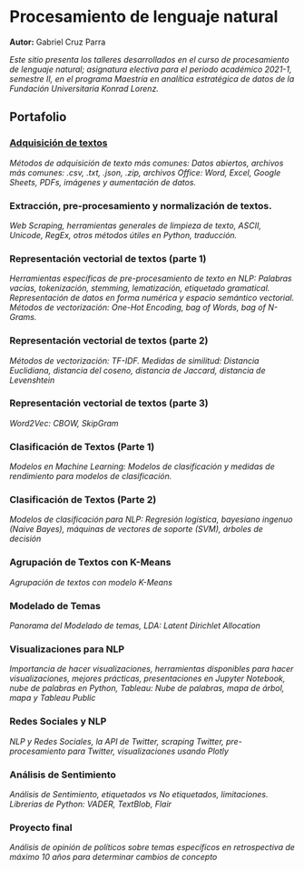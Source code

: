 # Procesamiento de lenguaje natural

**Autor:** Gabriel Cruz Parra

*Este sitio presenta los talleres desarrollados en el curso de procesamiento de lenguaje natural; asignatura electiva para el periodo académico 2021-1, semestre II, en el programa Maestría en analítica estratégica de datos de la Fundación Universitaria Konrad Lorenz.* 

## Portafolio

### [Adquisición de textos](https://github.com/GabrielCruzParraCo/NLP-REPOSITORY/blob/master/Taller2%20Gabriel%20Cruz%20Clase%2025%20Feb%202021.ipynb)
*Métodos de adquisición de texto más comunes: Datos abiertos, archivos más comunes: .csv, .txt, .json, .zip, archivos Office: Word, Excel, Google Sheets, PDFs, imágenes y aumentación de datos.*

### Extracción, pre-procesamiento y normalización de textos.
*Web Scraping, herramientas generales de limpieza de texto, ASCII, Unicode, RegEx, otros métodos útiles en Python, traducción.*


### Representación vectorial de textos (parte 1)
*Herramientas específicas de pre-procesamiento de texto en NLP: Palabras vacías, tokenización, stemming, lematización, etiquetado gramatical. Representación de datos en forma numérica y espacio semántico vectorial. Métodos de vectorización: One-Hot Encoding, bag of Words, bag of N-Grams.*

### Representación vectorial de textos (parte 2)
*Métodos de vectorización: TF-IDF. Medidas de similitud: Distancia Euclidiana, distancia del coseno, distancia de Jaccard, distancia de Levenshtein*

### Representación vectorial de textos (parte 3)
*Word2Vec: CBOW, SkipGram*

### Clasificación de Textos (Parte 1)
*Modelos en Machine Learning: Modelos de clasificación y medidas de rendimiento para modelos de clasificación.*

### Clasificación de Textos (Parte 2)
*Modelos de clasificación para NLP: Regresión logística, bayesiano ingenuo (Naive Bayes), máquinas de vectores de soporte (SVM), árboles de decisión*

### Agrupación de Textos con K-Means
*Agrupación de textos con modelo K-Means*

### Modelado de Temas
*Panorama del Modelado de temas, LDA: Latent Dirichlet Allocation*

### Visualizaciones para NLP
*Importancia de hacer visualizaciones, herramientas disponibles para hacer visualizaciones, mejores prácticas, presentaciones en Jupyter Notebook, nube de palabras en Python, Tableau: Nube de palabras, mapa de árbol, mapa y Tableau Public*

### Redes Sociales y NLP
*NLP y Redes Sociales, la API de Twitter, scraping Twitter, pre-procesamiento para Twitter, visualizaciones usando Plotly*

### Análisis de Sentimiento
*Análisis de Sentimiento, etiquetados vs No etiquetados, limitaciones. Librerias de Python: VADER, TextBlob, Flair*

### Proyecto final
*Análisis de opinión de políticos sobre temas específicos en retrospectiva de máximo 10 años para determinar cambios de concepto*


